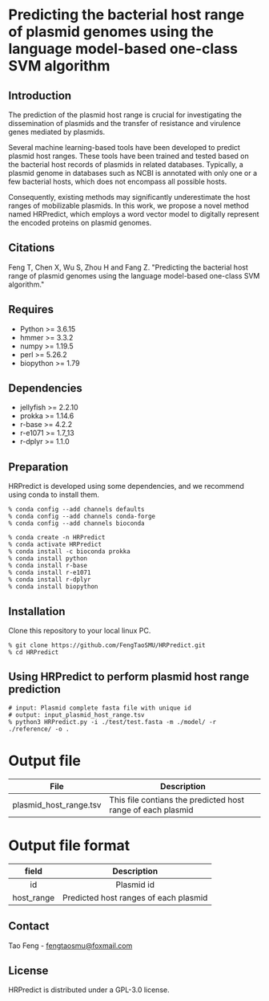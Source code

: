 # Predicting the bacterial host range of plasmid genomes using the language model-based one-class SVM algorithm

## Introduction
The prediction of the plasmid host range is crucial for investigating the dissemination of plasmids and the transfer of resistance and virulence genes mediated by plasmids.

Several machine learning-based tools have been developed to predict plasmid host ranges. These tools have been trained and tested based on the bacterial host records of plasmids in related databases. Typically, a plasmid genome in databases such as NCBI is annotated with only one or a few bacterial hosts, which does not encompass all possible hosts.

Consequently, existing methods may significantly underestimate the host ranges of mobilizable plasmids. In this work, we propose a novel method named HRPredict, which employs a word vector model to digitally represent the encoded proteins on plasmid genomes.

## Citations
Feng T, Chen X, Wu S, Zhou H and Fang Z. "Predicting the bacterial host range of plasmid genomes using the language model-based one-class SVM algorithm."

## Requires
+ Python >= 3.6.15
+ hmmer >= 3.3.2
+ numpy >= 1.19.5
+ perl >= 5.26.2
+ biopython >= 1.79

## Dependencies
+ jellyfish >= 2.2.10
+ prokka >= 1.14.6
+ r-base >= 4.2.2
+ r-e1071 >= 1.7_13
+ r-dplyr >= 1.1.0

## Preparation
HRPredict is developed using some dependencies, and we recommend using conda to install them.

```
% conda config --add channels defaults
% conda config --add channels conda-forge
% conda config --add channels bioconda

% conda create -n HRPredict
% conda activate HRPredict
% conda install -c bioconda prokka
% conda install python
% conda install r-base
% conda install r-e1071
% conda install r-dplyr
% conda install biopython
```

## Installation
Clone this repository to your local linux PC.
```
% git clone https://github.com/FengTaoSMU/HRPredict.git
% cd HRPredict
```

## Using HRPredict to perform plasmid host range prediction

```
# input: Plasmid complete fasta file with unique id
# output: input_plasmid_host_range.tsv
% python3 HRPredict.py -i ./test/test.fasta -m ./model/ -r ./reference/ -o .
```

# Output file
| File | Description |
| ------------ | ------------ |
| plasmid_host_range.tsv | This file contians the predicted host range of each plasmid |

# Output file format
| field | Description |
| :---------: | :---------: | 
| id | Plasmid id |
| host_range | Predicted host ranges of each plasmid |

## Contact
Tao Feng - fengtaosmu@foxmail.com

## License

HRPredict is distributed under a GPL-3.0 license.
